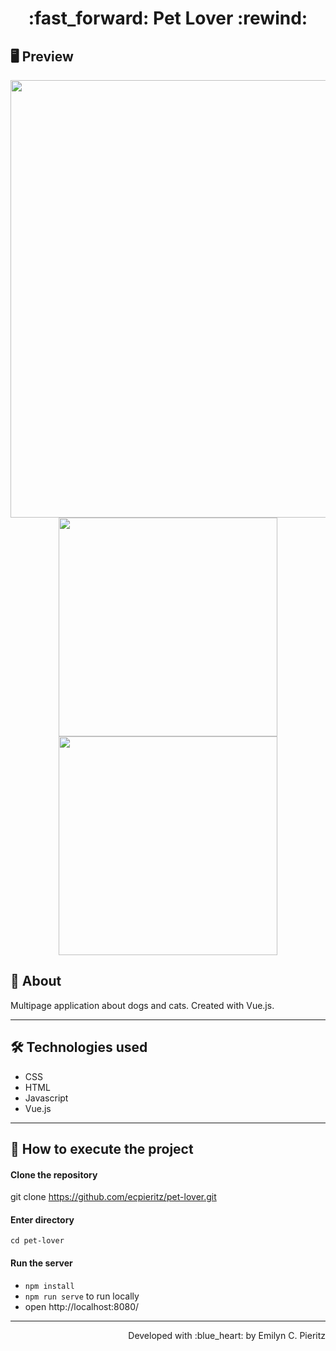 <h1 align = "center"> :fast_forward: Pet Lover :rewind: </h1>

## 🖥 Preview
<p align = "center">
  <img src = "x" width = "700" height = "auto">
  <img src = "x" width = "350" height = "auto">
  <img src = "x" width = "350" height = "auto">
</p>

## 📖 About
<p>Multipage application about dogs and cats. Created with Vue.js.</p>

---

## 🛠 Technologies used
- CSS
- HTML
- Javascript
- Vue.js

---

## 🚀 How to execute the project
#### Clone the repository
git clone https://github.com/ecpieritz/pet-lover.git

#### Enter directory
`cd pet-lover`

#### Run the server
- `npm install`
- `npm run serve` to run locally
- open http://localhost:8080/ 

---
<p align = "right">Developed with :blue_heart: by Emilyn C. Pieritz</p>
